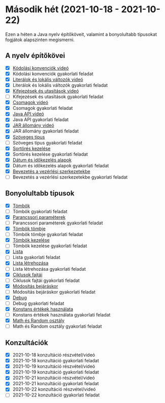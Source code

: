 # Második hét (2021-10-18 - 2021-10-22)

Ezen a héten a Java nyelv építőköveit, valamint
a bonyolultabb típusokat fogjátok alapszinten megismerni.

## A nyelv építőkövei

* [X] [Kódolási konvenciók videó](https://e-learning.training360.com/courses/take/java-se-alapok-java-nyelvi-elemek/lessons/10709797-kodolasi-konvenciok)
* [X] Kódolási konvenciók gyakorlati feladat
* [X] [Literálok és lokális változók videó](https://e-learning.training360.com/courses/take/java-se-alapok-java-nyelvi-elemek/lessons/10709851-literalok-es-lokalis-valtozok)
* [X] Literálok és lokális változók gyakorlati feladat
* [X] [Kifejezések és utasítások videó](https://e-learning.training360.com/courses/take/java-se-alapok-java-nyelvi-elemek/lessons/10709849-kifejezesek-es-utasitasok)
* [ ] Kifejezések és utasítások gyakorlati feladat
* [X] [Csomagok videó](https://e-learning.training360.com/courses/take/java-se-alapok-java-nyelvi-elemek/lessons/10709796-csomagok)
* [X] Csomagok gyakorlati feladat
* [X] [Java API videó](https://e-learning.training360.com/courses/take/java-se-alapok-java-nyelvi-elemek/lessons/10709757-java-api)
* [X] Java API gyakorlati feladat
* [X] [JAR állomány videó](https://e-learning.training360.com/courses/take/java-se-alapok-java-nyelvi-elemek/lessons/10709835-jar-allomany)
* [X] JAR állomány gyakorlati feladat
* [X] [Szöveges típus](https://e-learning.training360.com/courses/take/java-se-alapok-java-nyelvi-elemek/lessons/10709758-szoveges-tipus)
* [ ] Szöveges típus gyakorlati feladat
* [X] [Sortörés kezelése](https://e-learning.training360.com/courses/take/java-se-alapok-java-nyelvi-elemek/lessons/28188842-sortores-kezelese)
* [X] Sortörés kezelése gyakorlati feladat
* [X] [Dátum és időkezelés alapok](https://e-learning.training360.com/courses/take/java-se-alapok-java-nyelvi-elemek/lessons/10709798-datum-es-idokezeles-alapok)
* [X] Dátum és időkezelés alapok gyakorlati feladat
* [X] [Bevezetés a vezérlési szerkezetekbe](https://e-learning.training360.com/courses/take/java-se-alapok-java-nyelvi-elemek/lessons/10709782-bevezetes-a-vezerlesi-szerkezetekbe)
* [ ] Bevezetés a vezérlési szerkezetekbe gyakorlati feladat

## Bonyolultabb típusok

* [x] [Tömbök](https://e-learning.training360.com/courses/take/java-se-alapok-java-nyelvi-elemek/lessons/10709784-tombok)
* [ ] Tömbök gyakorlati feladat
* [x] [Parancssori paraméterek](https://e-learning.training360.com/courses/take/java-se-alapok-java-nyelvi-elemek/lessons/17496052-parancssori-parameterek)
* [ ] Parancssori paraméterek gyakorlati feladat
* [x] [Tömbök tömbje](https://e-learning.training360.com/courses/take/java-se-alapok-java-nyelvi-elemek/lessons/10709631-tombok-tombje)
* [ ] Tömbök tömbje gyakorlati feladat
* [x] [Tömbök kezelése](https://e-learning.training360.com/courses/take/java-se-alapok-java-nyelvi-elemek/lessons/10709801-tombok-kezelese)
* [ ] Tömbök kezelése gyakorlati feladat
* [x] [Lista](https://e-learning.training360.com/courses/take/java-se-alapok-java-nyelvi-elemek/lessons/10709852-lista)
* [ ] Lista gyakorlati feladat
* [x] [Lista létrehozása](https://e-learning.training360.com/courses/take/java-se-alapok-java-nyelvi-elemek/lessons/27993631-lista-letrehozasa)
* [ ] Lista létrehozása gyakorlati feladat
* [x] [Ciklusok fajtái](https://e-learning.training360.com/courses/take/java-se-alapok-java-nyelvi-elemek/lessons/27993677-ciklusok-fajtai)
* [ ] Ciklusok fajtái gyakorlati feladat
* [x] [Módosítás bejáráskor](https://e-learning.training360.com/courses/take/java-se-alapok-java-nyelvi-elemek/lessons/27993685-modositas-bejaraskor)
* [ ] Módosítás bejáráskor gyakorlati feladat
* [x] [Debug](https://e-learning.training360.com/courses/take/java-se-alapok-java-nyelvi-elemek/lessons/10709799-debug)
* [ ] Debug gyakorlati feladat
* [x] [Konstans értékek használata](https://e-learning.training360.com/courses/take/java-se-alapok-java-nyelvi-elemek/lessons/10709785-konstans-ertekek-hasznalata)
* [ ] Konstans értékek használata gyakorlati feladat
* [x] [Math és Random osztály](https://e-learning.training360.com/courses/take/java-se-alapok-java-nyelvi-elemek/lessons/10709760-math-es-random-osztaly)
* [ ] Math és Random osztály gyakorlati feladat

## Konzultációk

* [X] 2021-10-18 konzultáció részvétel/videó
* [X] 2021-10-18 konzultáció gyakorlati feladat
* [X] 2021-10-19 konzultáció részvétel/videó
* [X] 2021-10-19 konzultáció gyakorlati feladat
* [X] 2021-10-21 konzultáció részvétel/videó
* [X] 2021-10-21 konzultáció gyakorlati feladat
* [X] 2021-10-22 konzultáció részvétel/videó
* [ ] 2021-10-22 konzultáció gyakorlati feladat
